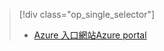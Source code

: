 > [!div class="op_single_selector"]
> * [<span data-ttu-id="d22ef-101">Azure 入口網站</span><span class="sxs-lookup"><span data-stu-id="d22ef-101">Azure portal</span></span>](../articles/storage/common/storage-e2e-troubleshooting.md)
> 
> 

